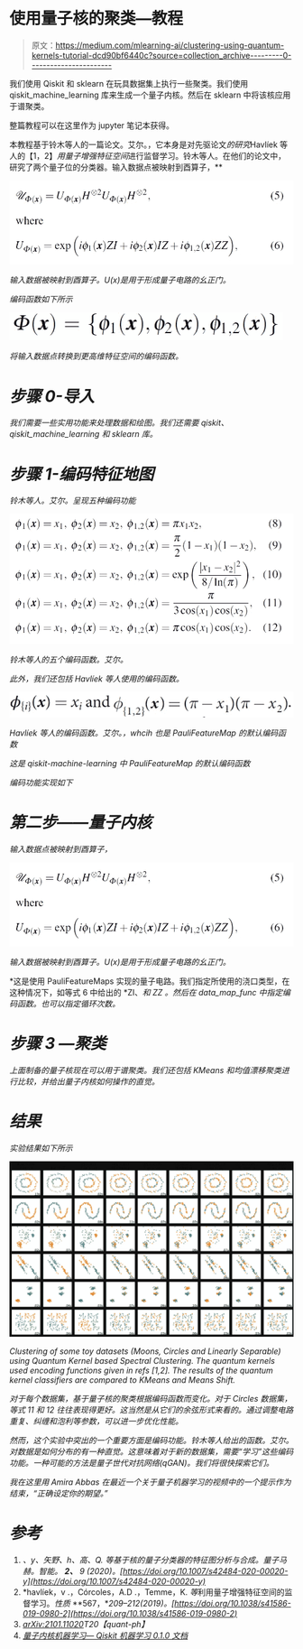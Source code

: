 # 使用量子核的聚类—教程

> 原文：<https://medium.com/mlearning-ai/clustering-using-quantum-kernels-tutorial-dcd90bf6440c?source=collection_archive---------0----------------------->

我们使用 Qiskit 和 sklearn 在玩具数据集上执行一些聚类。我们使用 qiskit_machine_learning 库来生成一个量子内核。然后在 sklearn 中将该核应用于谱聚类。

整篇教程可以在这里作为 jupyter 笔记本获得。

本教程基于铃木等人的一篇论文。艾尔。，它本身是对先驱论文*的研究*Havlíek 等人的【1，2】*用量子增强特征空间*进行监督学习。铃木等人。在他们的论文中，研究了两个量子位的分类器。输入数据点被映射到酉算子，**

*![](img/3acb1f0ba4ec78cae5e75839bc8620a3.png)*

*输入数据被映射到酉算子。U(x)是用于形成量子电路的幺正门。*

*编码函数如下所示*

*![](img/80806ec5df60a9265701590d50e66ba2.png)*

*将输入数据点转换到更高维特征空间的编码函数。*

# *步骤 0-导入*

*我们需要一些实用功能来处理数据和绘图。我们还需要 qiskit、qiskit_machine_learning 和 sklearn 库。*

# *步骤 1-编码特征地图*

*铃木等人。艾尔。呈现五种编码功能*

*![](img/b440d05e3d84095f9901d1c95c8ed4cd.png)*

*铃木等人的五个编码函数。艾尔。*

*此外，我们还包括 Havlíek 等人使用的编码函数。*

*![](img/d4083d4aaa46e7c2aff29d7a025f0806.png)*

*Havlíek 等人的编码函数。艾尔。，whcih 也是 PauliFeatureMap 的默认编码函数*

*这是 qiskit-machine-learning 中 PauliFeatureMap 的默认编码函数*

*编码功能实现如下*

# *第二步——量子内核*

*输入数据点被映射到酉算子，*

*![](img/688137e6053aa583b5f93746b4e29fb2.png)*

*输入数据被映射到酉算子。U(x)是用于形成量子电路的幺正门。*

*这是使用 PauliFeatureMaps 实现的量子电路。我们指定所使用的浇口类型，在这种情况下，如等式 6 中给出的 *ZI、*和 *ZZ* 。然后在 data_map_func 中指定编码函数。也可以指定循环次数。*

# *步骤 3 —聚类*

*上面制备的量子核现在可以用于谱聚类。我们还包括 KMeans 和均值漂移聚类进行比较，并给出量子内核如何操作的直觉。*

# *结果*

*实验结果如下所示*

*![](img/4e47beb4425873695a483fe17b557b7d.png)*

*Clustering of some toy datasets (Moons, Circles and Linearly Separable) using Quantum Kernel based Spectral Clustering. The quantum kernels used encoding functions given in refs [1,2]. The results of the quantum kernel classifiers are compared to KMeans and Means Shift.*

*对于每个数据集，基于量子核的聚类根据编码函数而变化。对于 Circles 数据集，等式 11 和 12 往往表现得更好。这当然是从它们的余弦形式来看的。通过调整电路重复、纠缠和泡利等参数，可以进一步优化性能。*

*然而，这个实验中突出的一个重要方面是编码功能。铃木等人给出的函数。艾尔。对数据是如何分布的有一种直觉。这意味着对于新的数据集，需要“学习”这些编码功能。一种可能的方法是量子世代对抗网络(qGAN)。我们将很快探索它们。*

*我在这里用 Amira Abbas 在最近一个关于量子机器学习的视频中的一个提示作为结束，“正确设定你的期望。”*

# *参考*

1.  *、y、矢野、h、高、Q. *等*基于核的量子分类器的特征图分析与合成。*量子马赫。智能。* **2、** 9 (2020)。[https://doi.org/10.1007/s42484-020-00020-y](https://doi.org/10.1007/s42484-020-00020-y)*
2.  *havlíek，v .，Córcoles，A.D .，Temme，K. *等*利用量子增强特征空间的监督学习。*性质* **567，**209–212(2019)。[https://doi.org/10.1038/s41586-019-0980-2](https://doi.org/10.1038/s41586-019-0980-2)*
3.  *[arXiv:2101.11020](https://arxiv.org/abs/2101.11020)T20【quant-ph】*
4.  *[量子内核机器学习— Qiskit 机器学习 0.1.0 文档](https://qiskit.org/documentation/machine-learning/tutorials/03_quantum_kernel.html)*